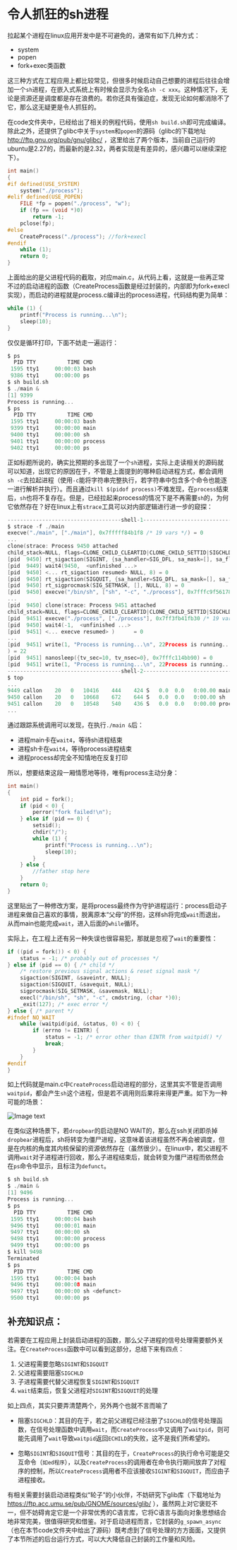 # 令人抓狂的sh进程

拉起某个进程在linux应用开发中是不可避免的，通常有如下几种方式：

- system
- popen
- fork+exec类函数

这三种方式在工程应用上都比较常见，但很多时候启动自己想要的进程后往往会增加一个`sh`进程，在嵌入式系统上有时候会显示为全名`sh -c xxx`。这种情况下，无论是资源还是调度都是存在浪费的。若你还具有强迫症，发现无论如何都消除不了它，那么这无疑更是令人抓狂的。

在code文件夹中，已经给出了相关的例程代码，使用`sh build.sh`即可完成编译。除此之外，还提供了glibc中关于`system`和`popen`的源码（glibc的下载地址 http://ftp.gnu.org/pub/gnu/glibc/ ，这里给出了两个版本，当前自己运行的ubuntu是2.27的，而最新的是2.32，两者实现是有差异的，感兴趣可以继续深挖下）。

```C
int main()
{
#if defined(USE_SYSTEM)
    system("./process");
#elif defined(USE_POPEN)
    FILE *fp = popen("./process", "w");
    if (fp == (void *)0)
        return -1;
    pclose(fp);
#else
    CreateProcess("./process"); //fork+execl
#endif
    while (1);
    return 0;
}
```

上面给出的是父进程代码的截取，对应main.c，从代码上看，这就是一些再正常不过的启动进程的函数（CreateProcess函数是经过封装的，内部即为fork+execl实现），而启动的进程就是process.c编译出的process进程，代码结构更为简单：

```C
while (1) {
    printf("Process is running...\n");
    sleep(10);
}
```

仅仅是循环打印，下面不妨走一遍运行：

```c
$ ps
  PID TTY          TIME CMD
 1595 tty1     00:00:03 bash
 9386 tty1     00:00:00 ps
$ sh build.sh
$ ./main &
[1] 9399
Process is running...
$ ps
  PID TTY          TIME CMD
 1595 tty1     00:00:03 bash
 9399 tty1     00:00:00 main
 9400 tty1     00:00:00 sh
 9401 tty1     00:00:00 process
 9402 tty1     00:00:00 ps
```

正如标题所说的，确实比预期的多出现了一个`sh`进程，实际上走读相关的源码就可以知道，出现它的原因在于，不管是上面提到的哪种启动进程方式，都会调用`sh -c`去拉起进程（使用`-c`能将字符串完整执行，若字符串中包含多个命令也能逐一进行解析并执行）。而且通过`kill $(pidof process)`不难发现，在`process`结束后，`sh`也将不复存在。但是，已经拉起来process的情况下是不再需要`sh`的，为何它依然存在？好在linux上有`strace`工具可以对内部逻辑进行进一步的窥探：

```c
------------------------------------shell-1----------------------------------------------
$ strace -f ./main
execve("./main", ["./main"], 0x7fffff84b1f8 /* 19 vars */) = 0
...
clone(strace: Process 9450 attached
child_stack=NULL, flags=CLONE_CHILD_CLEARTID|CLONE_CHILD_SETTID|SIGCHLD, child_tidptr=0x7f721faf1790) = 9450
[pid  9450] rt_sigaction(SIGINT, {sa_handler=SIG_DFL, sa_mask=[], sa_flags=SA_RESTORER, sa_restorer=0x7f721f43f040},  <unfinished ...>
[pid  9449] wait4(9450,  <unfinished ...>
[pid  9450] <... rt_sigaction resumed> NULL, 8) = 0
[pid  9450] rt_sigaction(SIGQUIT, {sa_handler=SIG_DFL, sa_mask=[], sa_flags=SA_RESTORER, sa_restorer=0x7f721f43f040}, NULL, 8) = 0
[pid  9450] rt_sigprocmask(SIG_SETMASK, [], NULL, 8) = 0
[pid  9450] execve("/bin/sh", ["sh", "-c", "./process"], 0x7fffc9f56178 /* 19 vars */) = 0
...
[pid  9450] clone(strace: Process 9451 attached
child_stack=NULL, flags=CLONE_CHILD_CLEARTID|CLONE_CHILD_SETTID|SIGCHLD, child_tidptr=0x7ff3fb031810) = 9451
[pid  9451] execve("./process", ["./process"], 0x7ff3fb41fb30 /* 19 vars */ <unfinished ...>
[pid  9450] wait4(-1,  <unfinished ...>
[pid  9451] <... execve resumed> )      = 0
...
[pid  9451] write(1, "Process is running...\n", 22Process is running...
) = 22
[pid  9451] nanosleep({tv_sec=10, tv_nsec=0}, 0x7fffc114bb90) = 0
[pid  9451] write(1, "Process is running...\n", 22Process is running...
------------------------------------shell-2----------------------------------------------
$ top
...
9449 callon    20   0   10416    444    424 S   0.0  0.0   0:00.00 main
9450 callon    20   0   10668    672    644 S   0.0  0.0   0:00.00 sh
9451 callon    20   0   10548    540    436 S   0.0  0.0   0:00.00 process
...
```

通过跟踪系统调用可以发现，在执行`./main &`后：

- 进程main卡在`wait4`，等待sh进程结束
- 进程sh卡在`wait4`，等待process进程结束
- 进程process却完全不知情地在反复打印

所以，想要结束这段一厢情愿地等待，唯有process主动分身：

```C
int main()
{
    int pid = fork();
    if (pid < 0) {
        perror("fork failed!\n");
    } else if (pid == 0) {
        setsid();
        chdir("/");
        while (1) {
            printf("Process is running...\n");
            sleep(10);
        }
    } else {
        //father stop here
    }
    return 0;
}
```

这里贴出了一种修改方案，是将process最终作为守护进程运行：process启动子进程来做自己喜欢的事情，脱离原本“父母”的怀抱，这样sh将完成`wait`而退出，从而main也能完成`wait`，进入后面的`while`循环。

实际上，在工程上还有另一种失误也很容易犯，那就是忽视了`wait`的重要性：

```C
if ((pid = fork()) < 0) {
    status = -1; /* probably out of processes */
} else if (pid == 0) { /* child */
    /* restore previous signal actions & reset signal mask */
    sigaction(SIGINT, &saveintr, NULL);
    sigaction(SIGQUIT, &savequit, NULL);
    sigprocmask(SIG_SETMASK, &savemask, NULL);
    execl("/bin/sh", "sh", "-c", cmdstring, (char *)0);
    _exit(127); /* exec error */
} else { /* parent */
#ifndef NO_WAIT
    while (waitpid(pid, &status, 0) < 0) {
        if (errno != EINTR) {
            status = -1; /* error other than EINTR from waitpid() */
            break;
        }
    }
#endif
}
```

如上代码就是main.c中`CreateProcess`启动进程的部分，这里其实不管是否调用`waitpid`，都会产生`sh`这个进程，但是若不调用则后果将来得更严重。如下为一种可能的场景：

![Image text](../../img-storage/startProcess_1.PNG)

在类似这种场景下，若`dropbear`的启动是NO WAIT的，那么在ssh关闭即杀掉`dropbear`进程后，sh将转变为僵尸进程，这意味着该进程虽然不再会被调度，但是在内核的角度其内核保留的资源依然存在（虽然很少）。在linux中，若父进程不调用`wait`对子进程进行回收，那么子进程结束后，就会转变为僵尸进程而依然会在`ps`命令中显示，且标注为`defunct`。

```c
$ sh build.sh
$ ./main &
[1] 9496
Process is running...
$ ps
  PID TTY          TIME CMD
 1595 tty1     00:00:04 bash
 9496 tty1     00:00:01 main
 9497 tty1     00:00:00 sh
 9498 tty1     00:00:00 process
 9499 tty1     00:00:00 ps
$ kill 9498
Terminated
$ ps
  PID TTY          TIME CMD
 1595 tty1     00:00:04 bash
 9496 tty1     00:00:08 main
 9497 tty1     00:00:00 sh <defunct>
 9500 tty1     00:00:00 ps
```



## 补充知识点：

若需要在工程应用上封装启动进程的函数，那么父子进程的信号处理需要额外关注。在`CreateProcess`函数中可以看到这部分，总结下来有四点：

1. 父进程需要忽略`SIGINT`和`SIGQUIT`
2. 父进程需要阻塞`SIGCHLD`
3. 子进程需要代替父进程恢复`SIGINT`和`SIGQUIT`
4. `wait`结束后，恢复父进程对`SIGINT`和`SIGQUIT`的处理

如上四点，其实只要弄清楚两个，另外两个也就不言而喻了

- 阻塞`SIGCHLD`：其目的在于，若之前父进程已经注册了`SIGCHLD`的信号处理函数，在信号处理函数中调用`wait`，而`CreateProcess`中又调用了`waitpid`，则可能先调用了`wait`导致`waitpid`返回`ECHILD`的失败，这不是我们所希望的。

- 忽略`SIGINT`和`SIGQUIT`信号：其目的在于，`CreateProcess`的执行命令可能是交互命令（`如ed程序`），以及`CreateProcess`的调用者在命令执行期间放弃了对程序的控制，所以`CreateProcess`调用者不应该接收`SIGINT`和`SIGQUIT`，而应由子进程接收。

  

有相关需要封装启动进程类似“轮子”的小伙伴，不妨研究下glib库（下载地址为 https://ftp.acc.umu.se/pub/GNOME/sources/glib/ ），虽然网上对它褒贬不一，但不妨碍肯定它是一个非常优秀的C语言库，它将C语言与面向对象思想结合地非常完美，很值得研究和借鉴。对于启动进程而言，它封装的`g_spawn_async`（也在本节code文件夹中给出了源码）既考虑到了信号处理的方方面面，又提供了本节所述的后台运行方式，可以大大降低自己封装的工作量和风险。